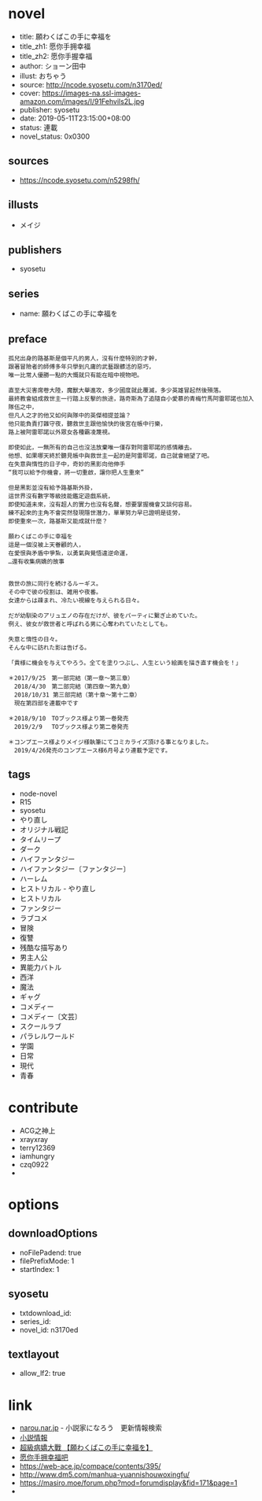 # novel

- title: 願わくばこの手に幸福を
- title_zh1: 愿你手拥幸福
- title_zh2: 愿你手握幸福
- author: ショーン田中
- illust: おちゃう
- source: http://ncode.syosetu.com/n3170ed/
- cover: https://images-na.ssl-images-amazon.com/images/I/91Fehvils2L.jpg
- publisher: syosetu
- date: 2019-05-11T23:15:00+08:00
- status: 連載
- novel_status: 0x0300

## sources

- https://ncode.syosetu.com/n5298fh/

## illusts

- メイジ

## publishers

- syosetu

## series

- name: 願わくばこの手に幸福を

## preface


```
孤兒出身的路基斯是個平凡的男人，沒有什麼特別的才幹，
跟著冒險者的師傅多年只學到凡庸的武藝跟髒活的惡巧，
唯一比常人優勝一點的大慨就只有能在暗中視物吧。

直至大災害席卷大陸，魔獸大舉進攻，多少國度就此覆滅，多少英雄冒起然後殞落。
最終教會組成救世主一行踏上反擊的旅途，路奇斯為了追隨自小愛慕的青梅竹馬阿雷耶諾也加入隊伍之中，
但凡人之才的他又如何與隊中的英傑相提並論？
他只能負責打雜守夜，聽救世主跟他愉快的後宮在帳中行樂，
路上被阿雷耶諾以外眾女各種霸凌蔑視。

即使如此，一無所有的自己也沒法放棄唯一僅存對阿雷耶諾的感情離去。
他想、如果哪天終於聽見帳中與救世主一起的是阿雷耶諾，自己就會絕望了吧。
在失意與惰性的日子中，奇妙的黑影向他伸手
“我可以給予你機會，將一切重啟，讓你把人生重來”

但是黑影並沒有給予路基斯外掛，
這世界沒有數字等級技能鑑定遊戲系統，
即使知道未來，沒有超人的實力也沒有名聲，想要掌握機會又談何容易。
練不起來的主角不會突然發現隱世潛力，單單努力早已證明是徒勞，
即使重來一次，路基斯又能成就什麼？

願わくばこの手に幸福を
這是一個沒被上天眷顧的人，
在愛恨與矛盾中爭紮，以勇氣與覺悟違逆命運，
…還有收集病嬌的故事


救世の旅に同行を続けるルーギス。
その中で彼の役割は、雑用や夜番。
女達からは疎まれ、冷たい視線を与えられる日々。

だが幼馴染のアリュエノの存在だけが、彼をパーティに繋ぎ止めていた。
例え、彼女が救世者と呼ばれる男に心奪われていたとしても。

失意と惰性の日々。
そんな中に訪れた影は告げる。

「貴様に機会を与えてやろう。全てを塗りつぶし、人生という絵画を描き直す機会を！」

＊2017/9/25　第一部完結（第一章～第三章）
　2018/4/30　第二部完結（第四章～第九章）
　2018/10/31 第三部完結（第十章～第十二章）
　現在第四部を連載中です

＊2018/9/10　TOブックス様より第一巻発売
　2019/2/9　 TOブックス様より第二巻発売

＊コンプエース様よりメイジ様執筆にてコミカライズ頂ける事となりました。
　2019/4/26発売のコンプエース様6月号より連載予定です。
```

## tags

- node-novel
- R15
- syosetu
- やり直し
- オリジナル戦記
- タイムリープ
- ダーク
- ハイファンタジー
- ハイファンタジー〔ファンタジー〕
- ハーレム
- ヒストリカル - やり直し
- ヒストリカル
- ファンタジー
- ラブコメ
- 冒険
- 復讐
- 残酷な描写あり
- 男主人公
- 異能力バトル
- 西洋
- 魔法
- ギャグ
- コメディー
- コメディー〔文芸〕
- スクールラブ
- パラレルワールド
- 学園
- 日常
- 現代
- 青春

# contribute

- ACG之神上
- xrayxray
- terry12369
- iamhungry
- czq0922
- 

# options

## downloadOptions

- noFilePadend: true
- filePrefixMode: 1
- startIndex: 1

## syosetu

- txtdownload_id:
- series_id:
- novel_id: n3170ed

## textlayout

- allow_lf2: true

# link

- [narou.nar.jp](https://narou.nar.jp/search.php?text=n3170ed&novel=all&genre=all&new_genre=all&length=0&down=0&up=100) - 小説家になろう　更新情報検索
- [小説情報](https://ncode.syosetu.com/novelview/infotop/ncode/n3170ed/)
- [超級病嬌大戰 【願わくばこの手に幸福を】](https://forum.gamer.com.tw/C.php?bsn=60415&snA=8477&tnum=1)
- [愿你手拥幸福吧](https://tieba.baidu.com/f?kw=%E6%84%BF%E4%BD%A0%E6%89%8B%E6%8B%A5%E5%B9%B8%E7%A6%8F&ie=utf-8 "愿你手拥幸福")
- https://web-ace.jp/compace/contents/395/
- http://www.dm5.com/manhua-yuannishouwoxingfu/
- https://masiro.moe/forum.php?mod=forumdisplay&fid=171&page=1
- 

